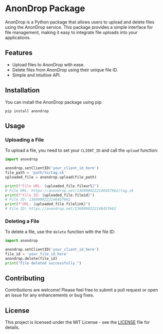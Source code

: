# AnonDrop Package

AnonDrop is a Python package that allows users to upload and delete files using the AnonDrop service. This package provides a simple interface for file management, making it easy to integrate file uploads into your applications.

## Features

- Upload files to AnonDrop with ease.
- Delete files from AnonDrop using their unique file ID.
- Simple and intuitive API.

## Installation

You can install the AnonDrop package using pip:

```
pip install anondrop
```

## Usage

### Uploading a File

To upload a file, you need to set your `CLIENT_ID` and call the `upload` function:

```python
import anondrop

anondrop.setClientID('your_client_id_here')
file_path = 'path/to/tag.sk'
uploaded_file = anondrop.upload(file_path)

print(f"File URL: {uploaded_file.fileurl}")
# File URL: https://anondrop.net/1369090222146457662/tag.sk
print(f"File ID: {uploaded_file.fileid}")
# File ID: 1369090222146457662
print(f"URL: {uploaded_file.filelink}")
# File ID: https://anondrop.net/1369090222146457662
```

### Deleting a File

To delete a file, use the `delete` function with the file ID:

```python
import anondrop

anondrop.setClientID('your_client_id_here')
file_id = 'your_file_id_here'
anondrop.delete(file_id)
print("File deleted successfully.")
```

## Contributing

Contributions are welcome! Please feel free to submit a pull request or open an issue for any enhancements or bug fixes.

## License

This project is licensed under the MIT License - see the [LICENSE](LICENSE) file for details.